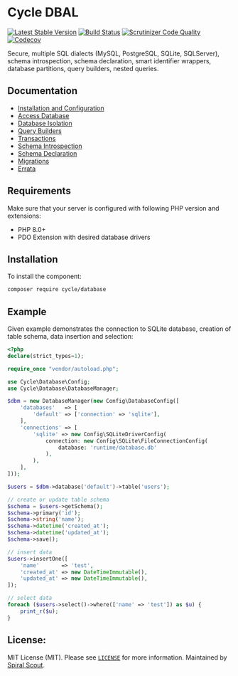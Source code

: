 # Cycle DBAL

[![Latest Stable Version](https://poser.pugx.org/cycle/database/v/stable)](https://packagist.org/packages/cycle/database)
[![Build Status](https://github.com/cycle/database/workflows/build/badge.svg)](https://github.com/cycle/database/actions)
[![Scrutinizer Code Quality](https://scrutinizer-ci.com/g/cycle/database/badges/quality-score.png?b=2.x)](https://scrutinizer-ci.com/g/cycle/database/?branch=2.x)
[![Codecov](https://codecov.io/gh/cycle/database/branch/2.x/graph/badge.svg)](https://codecov.io/gh/cycle/database/)

Secure, multiple SQL dialects (MySQL, PostgreSQL, SQLite, SQLServer), schema introspection, schema declaration, smart
identifier wrappers, database partitions, query builders, nested queries.

## Documentation

* [Installation and Configuration](https://cycle-orm.dev/docs/database-configuration)
* [Access Database](https://cycle-orm.dev/docs/database-access)
* [Database Isolation](https://cycle-orm.dev/docs/database-isolation)
* [Query Builders](https://cycle-orm.dev/docs/database-query-builders)
* [Transactions](https://cycle-orm.dev/docs/database-transactions)
* [Schema Introspection](https://cycle-orm.dev/docs/database-introspection)
* [Schema Declaration](https://cycle-orm.dev/docs/database-declaration)
* [Migrations](https://cycle-orm.dev/docs/database-migrations)
* [Errata](https://cycle-orm.dev/docs/database-errata)

## Requirements

Make sure that your server is configured with following PHP version and extensions:

* PHP 8.0+
* PDO Extension with desired database drivers

## Installation

To install the component:

```bash
composer require cycle/database
```

## Example

Given example demonstrates the connection to SQLite database, creation of table schema, data insertion and selection:

```php
<?php
declare(strict_types=1);

require_once "vendor/autoload.php";

use Cycle\Database\Config;
use Cycle\Database\DatabaseManager;

$dbm = new DatabaseManager(new Config\DatabaseConfig([
    'databases'   => [
        'default' => ['connection' => 'sqlite'],
    ],
    'connections' => [
        'sqlite' => new Config\SQLiteDriverConfig(
            connection: new Config\SQLite\FileConnectionConfig(
                database: 'runtime/database.db'
            ),
        ),
    ],
]));

$users = $dbm->database('default')->table('users');

// create or update table schema
$schema = $users->getSchema();
$schema->primary('id');
$schema->string('name');
$schema->datetime('created_at');
$schema->datetime('updated_at');
$schema->save();

// insert data
$users->insertOne([
    'name'       => 'test',
    'created_at' => new DateTimeImmutable(),
    'updated_at' => new DateTimeImmutable(),  
]);

// select data
foreach ($users->select()->where(['name' => 'test']) as $u) {
    print_r($u);
}
```

## License:

MIT License (MIT). Please see [`LICENSE`](./LICENSE.md) for more information. Maintained
by [Spiral Scout](https://spiralscout.com).
